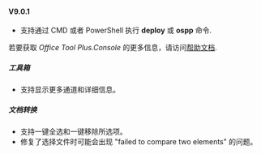 #### V9.0.1

- 支持通过 CMD 或者 PowerShell 执行 **deploy** 或 **ospp** 命令.

若要获取 *Office Tool Plus.Console* 的更多信息，请访问[帮助文档](https://help.coolhub.top/others/#office-tool-plus-in-application-commands).

##### 工具箱

- 支持显示更多通道和详细信息。

##### 文档转换

- 支持一键全选和一键移除所选项。
- 修复了选择文件时可能会出现 "failed to compare two elements" 的问题。
